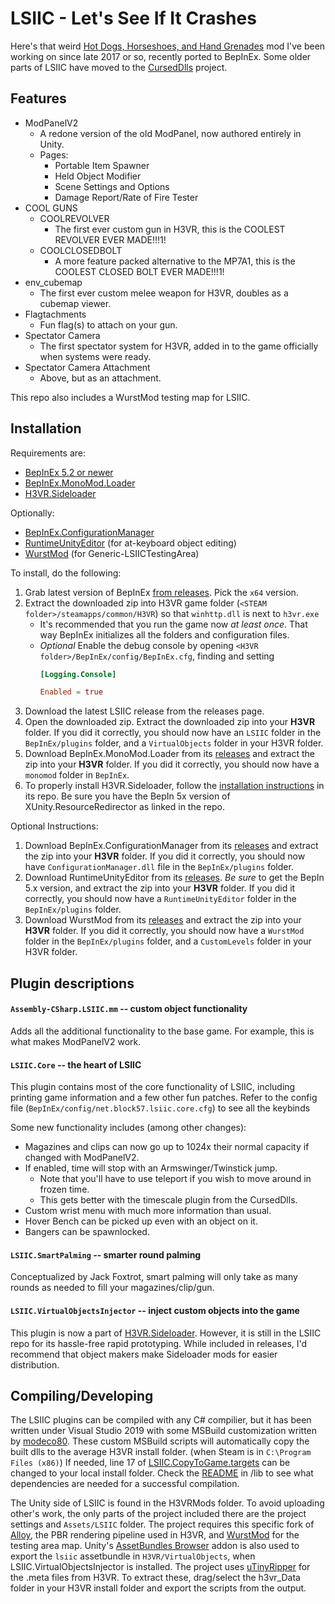 # LSIIC - Let's See If It Crashes

Here's that weird [Hot Dogs, Horseshoes, and Hand Grenades](http://h3vr.com) mod I've been working on since late 2017 or so, recently ported to BepInEx. Some older parts of LSIIC have moved to the [CursedDlls](https://github.com/drummerdude2003/CursedDlls.BepinEx/) project.

## Features

- ModPanelV2
	- A redone version of the old ModPanel, now authored entirely in Unity.
	- Pages:
		- Portable Item Spawner
		- Held Object Modifier
		- Scene Settings and Options
		- Damage Report/Rate of Fire Tester
- COOL GUNS
	- COOLREVOLVER
		- The first ever custom gun in H3VR, this is the COOLEST REVOLVER EVER MADE!!!1!
    - COOLCLOSEDBOLT
		- A more feature packed alternative to the MP7A1, this is the COOLEST CLOSED BOLT EVER MADE!!!1!
- env_cubemap
	- The first ever custom melee weapon for H3VR, doubles as a cubemap viewer.
- Flagtachments
	- Fun flag(s) to attach on your gun.
- Spectator Camera
	- The first spectator system for H3VR, added in to the game officially when systems were ready.
- Spectator Camera Attachment
	- Above, but as an attachment.

This repo also includes a WurstMod testing map for LSIIC.

## Installation

Requirements are:

* [BepInEx 5.2 or newer](https://github.com/BepInEx/BepInEx)
* [BepInEx.MonoMod.Loader](https://github.com/BepInEx/BepInEx.MonoMod.Loader)
* [H3VR.Sideloader](https://github.com/denikson/H3VR.Sideloader)

Optionally:

* [BepInEx.ConfigurationManager](https://github.com/BepInEx/BepInEx.ConfigurationManager)
* [RuntimeUnityEditor](https://github.com/ManlyMarco/RuntimeUnityEditor) (for at-keyboard object editing)
* [WurstMod](https://github.com/Nolenz/WurstMod) (for Generic-LSIICTestingArea)

To install, do the following:

1. Grab latest version of BepInEx [from releases](https://github.com/BepInEx/BepInEx/releases). Pick the `x64` version.
2. Extract the downloaded zip into H3VR game folder (`<STEAM folder>/steamapps/common/H3VR`) so that `winhttp.dll` is next to `h3vr.exe`
      * It's recommended that you run the game now *at least once*. That way BepInEx initializes all the folders and configuration files.
      * *Optional* Enable the debug console by opening `<H3VR folder>/BepInEx/config/BepInEx.cfg`, finding and setting
		```toml
		[Logging.Console]

		Enabled = true
		```
3. Download the latest LSIIC release from the releases page.
4. Open the downloaded zip. Extract the downloaded zip into your **H3VR** folder. If you did it correctly, you should now have an `LSIIC` folder in the `BepInEx/plugins` folder, and a `VirtualObjects` folder in your H3VR folder.
5. Download BepInEx.MonoMod.Loader from its [releases](https://github.com/BepInEx/BepInEx.MonoMod.Loader/releases) and extract the zip into your **H3VR** folder. If you did it correctly, you should now have a `monomod` folder in `BepInEx`.
6. To properly install H3VR.Sideloader, follow the [installation instructions](https://github.com/denikson/H3VR.Sideloader/#installation) in its repo. Be sure you have the BepIn 5x version of XUnity.ResourceRedirector as linked in the repo.

Optional Instructions:

1. Download BepInEx.ConfigurationManager from its [releases](https://github.com/BepInEx/BepInEx.ConfigurationManager/releases) and extract the zip into your **H3VR** folder. If you did it correctly, you should now have `ConfigurationManager.dll` file in the `BepInEx/plugins` folder.
2. Download RuntimeUnityEditor from its [releases](https://github.com/ManlyMarco/RuntimeUnityEditor/releases). *Be sure* to get the BepIn 5.x version, and extract the zip into your **H3VR** folder. If you did it correctly, you should now have a `RuntimeUnityEditor` folder in the `BepInEx/plugins` folder.
3. Download WurstMod from its [releases](https://github.com/Nolenz/WurstMod/releases) and extract the zip into your **H3VR** folder. If you did it correctly, you should now have a `WurstMod` folder in the `BepInEx/plugins` folder, and a `CustomLevels` folder in your H3VR folder.

## Plugin descriptions

#### `Assembly-CSharp.LSIIC.mm` -- custom object functionality

Adds all the additional functionality to the base game. For example, this is what makes ModPanelV2 work.

#### `LSIIC.Core` -- the heart of LSIIC

This plugin contains most of the core functionality of LSIIC, including printing game information and a few other fun patches. Refer to the config file (`BepInEx/config/net.block57.lsiic.core.cfg`) to see all the keybinds

Some new functionality includes (among other changes):
- Magazines and clips can now go up to 1024x their normal capacity if changed with ModPanelV2.
- If enabled, time will stop with an Armswinger/Twinstick jump.
	- Note that you'll have to use teleport if you wish to move around in frozen time.
	- This gets better with the timescale plugin from the CursedDlls.
- Custom wrist menu with much more information than usual.
- Hover Bench can be picked up even with an object on it.
- Bangers can be spawnlocked.

#### `LSIIC.SmartPalming` -- smarter round palming

Conceptualized by Jack Foxtrot, smart palming will only take as many rounds as needed to fill your magazines/clip/gun. 

#### `LSIIC.VirtualObjectsInjector` -- inject custom objects into the game

This plugin is now a part of [H3VR.Sideloader](https://github.com/denikson/H3VR.Sideloader/). However, it is still in the LSIIC repo for its hassle-free rapid prototyping. While included in releases, I'd recommend that object makers make Sideloader mods for easier distribution.

## Compiling/Developing

The LSIIC plugins can be compiled with any C# compilier, but it has been written under Visual Studio 2019 with some MSBuild customization written by [modeco80](https://github.com/modeco80). These custom MSBuild scripts will automatically copy the built dlls to the average H3VR install folder. (when Steam is in `C:\Program Files (x86)`) If needed, line 17 of [LSIIC.CopyToGame.targets](LSIIC/LSIIC.CopyToGame.targets) can be changed to your local install folder. Check the [README](lib/README.md) in /lib to see what dependencies are needed for a successful compilation.

The Unity side of LSIIC is found in the H3VRMods folder. To avoid uploading other's work, the only parts of the project included there are the project settings and `Assets/LSIIC` folder. The project requires this specific fork of [Alloy](https://github.com/Josh015/Alloy/tree/unity-5-6/), the PBR rendering pipeline used in H3VR, and [WurstMod](https://github.com/Nolenz/WurstMod) for the testing area map. Unity's [AssetBundles Browser](https://github.com/Unity-Technologies/AssetBundles-Browser) addon is also used to export the `lsiic` assetbundle in `H3VR/VirtualObjects`, when LSIIC.VirtualObjectsInjector is installed. The project uses [uTinyRipper](https://github.com/mafaca/UtinyRipper) for the .meta files from H3VR. To extract these, drag/select the h3vr_Data folder in your H3VR install folder and export the scripts from the output.
